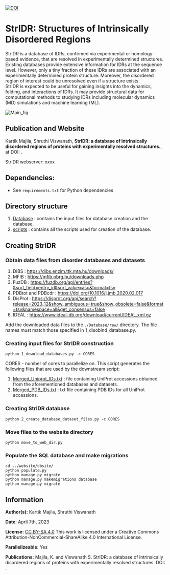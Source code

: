 [Add PubMed link]: [![PubMed](https://salilab.org/imp-systems/static/images/pubmed.png)](https://pubmed.ncbi.nlm.nih.gov/36040254/)

[![DOI](https://zenodo.org/badge/DOI/10.5281/zenodo.11044598.svg)](https://zenodo.org/doi/10.5281/zenodo.11044598)


# StrIDR: Structures of Intrinsically Disordered Regions

StrIDR is a database of IDRs, confirmed via experimental or homology-based evidence, that are resolved in experimentally determined structures.  
Existing databases provide extensive information for IDRs at the sequence level. However, only a tiny fraction of these IDRs are associated with an experimentally determined protein structure. Moreover, the disordered region of interest could be unresolved even if a structure exists.  
StrIDR is expected to be useful for gaining insights into the dynamics, folding, and interactions of IDRs. It may provide structural data for computational methods to studying IDRs including molecular dynamics (MD) simulations and machine learning (ML).  

![Main_fig]()

## Publication and Website
Kartik Majila, Shruthi Viswanath, __StrIDR: a database of intrinsically disordered regions of proteins with experimentally resolved structures.__, at DOI: []().

StrIDR webserver: xxxx

## Dependencies:
* See `requirements.txt` for Python dependencies


## Directory structure
1. [Database](Database/) : contains the input files for database creation and the database.
2. [scripts](scripts/) : contains all the scripts used for creation of the database.


## Creating StrIDR
### Obtain data files from disorder databases and datasets
1. DIBS : https://dibs.enzim.ttk.mta.hu/downloads/
2. MFIB : https://mfib.pbrg.hu/downloads.php
3. FuzDB : https://fuzdb.org/api/entries?&sort_field=entry_id&sort_value=asc&format=tsv
4. PDBtot and PDBcdr : https://doi.org/10.1016/j.jmb.2020.02.017
5. DisProt : https://disprot.org/api/search?release=2023_12&show_ambiguous=true&show_obsolete=false&format=tsv&namespace=all&get_consensus=false
6. IDEAL : https://www.ideal-db.org/download/current/IDEAL.xml.gz  

Add the downloaded data files to the `./Database/raw/` directory. The file names must match those specified in 1_disobind_database.py.


### Creating input files for StrIDR construction
```
python 1_download_databases.py -c CORES
```
CORES - number of cores to parallelize on.
This script generates the following files that are used by the downstream script:  
1. [Merged_Uniprot_IDs.txt](./Database/Merged_Uniprot_IDs.txt) : file containing UniProt accessions obtained from the aforementioned databases and datasets.
2. [Merged_PDB_IDs.txt](./Database/Merged_PDB_IDs.txt) : txt file containing PDB IDs for all UniProt accessions.


### Creating StrIDR database
```
python 2_create_database_dataset_files.py -c CORES
```


### Move files to the website directory
```
python move_to_web_dir.py
```


### Populate the SQL database and make migrations
```
cd ../website/dbsite/
python populate.py
python manage.py migrate
python manage.py makemigrations database
python manage.py migrate
```

## Information
__Author(s):__ Kartik Majila, Shruthi Viswanath

__Date__: April 7th, 2023

__License:__ [CC BY-SA 4.0](https://creativecommons.org/licenses/by-sa/4.0/)
This work is licensed under a Creative Commons Attribution-NonCommercial-ShareAlike 4.0 International License.


__Parallelizeable:__ Yes

__Publications:__  Majila, K. and Viswanath S. StrIDR: a database of intrinsically disordered regions of proteins with experimentally resolved structures. DOI: []().
